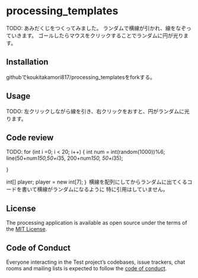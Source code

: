 # processing_templates

TODO: あみだくじをつくってみました。
ランダムで横線が引かれ、線をなぞっていきます。
ゴールしたらマウスをクリックすることでランダムに円が光ります。

## Installation
githubでkoukitakamori817/processing_templatesをforkする。



## Usage

TODO: 左クリックしながら線を引き、右クリックをおすと、円がランダムに光ります。

## Code review

TODO:
for (int i =0; i < 20; i++) {
    int num = int(random(1000))%6;
    line(50+num*150,50+i*35, 200+num*150, 50+i*35);
    
  }
  
  int[] player;
  player = new int[7];
  ｝
横線を配列にしてからランダムに出てくるコードを書いて横線がランダムになるように
 特に引用はしていません。

## License
The processing application is available as open source under the terms of the [MIT License](https://opensource.org/licenses/MIT).

## Code of Conduct

Everyone interacting in the Test project’s codebases, issue trackers, chat rooms and mailing lists is expected to follow the [code of conduct](https://github.com/[USERNAME]/processing_templates/blob/master/CODE_OF_CONDUCT.md).
